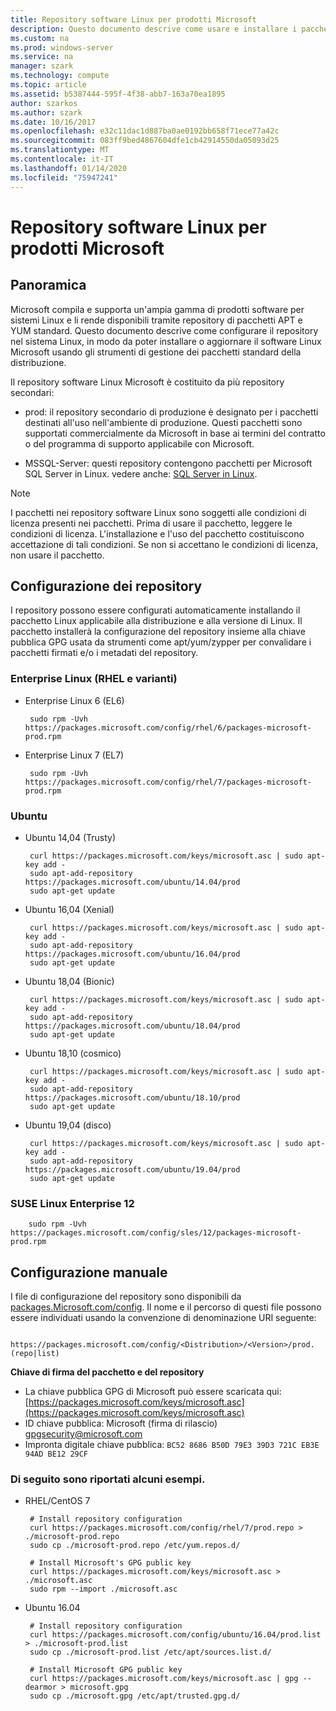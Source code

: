 ```yaml
---
title: Repository software Linux per prodotti Microsoft
description: Questo documento descrive come usare e installare i pacchetti software Linux per i prodotti Microsoft.
ms.custom: na
ms.prod: windows-server
ms.service: na
manager: szark
ms.technology: compute
ms.topic: article
ms.assetid: b5387444-595f-4f38-abb7-163a70ea1895
author: szarkos
ms.author: szark
ms.date: 10/16/2017
ms.openlocfilehash: e32c11dac1d887ba0ae0192bb658f71ece77a42c
ms.sourcegitcommit: 083ff9bed4867604dfe1cb42914550da05093d25
ms.translationtype: MT
ms.contentlocale: it-IT
ms.lasthandoff: 01/14/2020
ms.locfileid: "75947241"
---
```

# <a name="linux-software-repository-for-microsoft-products"></a>Repository software Linux per prodotti Microsoft

## <a name="overview"></a>Panoramica
Microsoft compila e supporta un'ampia gamma di prodotti software per sistemi Linux e li rende disponibili tramite repository di pacchetti APT e YUM standard. Questo documento descrive come configurare il repository nel sistema Linux, in modo da poter installare o aggiornare il software Linux Microsoft usando gli strumenti di gestione dei pacchetti standard della distribuzione.

Il repository software Linux Microsoft è costituito da più repository secondari:

 - prod: il repository secondario di produzione è designato per i pacchetti destinati all'uso nell'ambiente di produzione. Questi pacchetti sono supportati commercialmente da Microsoft in base ai termini del contratto o del programma di supporto applicabile con Microsoft.

 - MSSQL-Server: questi repository contengono pacchetti per Microsoft SQL Server in Linux. vedere anche: [SQL Server in Linux](https://www.microsoft.com/sql-server/sql-server-vnext-including-Linux).

> [!Note]
> I pacchetti nei repository software Linux sono soggetti alle condizioni di licenza presenti nei pacchetti. Prima di usare il pacchetto, leggere le condizioni di licenza. L'installazione e l'uso del pacchetto costituiscono accettazione di tali condizioni. Se non si accettano le condizioni di licenza, non usare il pacchetto.


## <a name="configuring-the-repositories"></a>Configurazione dei repository
I repository possono essere configurati automaticamente installando il pacchetto Linux applicabile alla distribuzione e alla versione di Linux. Il pacchetto installerà la configurazione del repository insieme alla chiave pubblica GPG usata da strumenti come apt/yum/zypper per convalidare i pacchetti firmati e/o i metadati del repository.

### <a name="enterprise-linux-rhel-and-variants"></a>Enterprise Linux (RHEL e varianti)

 - Enterprise Linux 6 (EL6)

        sudo rpm -Uvh https://packages.microsoft.com/config/rhel/6/packages-microsoft-prod.rpm

 - Enterprise Linux 7 (EL7)

        sudo rpm -Uvh https://packages.microsoft.com/config/rhel/7/packages-microsoft-prod.rpm


### <a name="ubuntu"></a>Ubuntu

 - Ubuntu 14,04 (Trusty)

        curl https://packages.microsoft.com/keys/microsoft.asc | sudo apt-key add -
        sudo apt-add-repository https://packages.microsoft.com/ubuntu/14.04/prod
        sudo apt-get update

 - Ubuntu 16,04 (Xenial)

        curl https://packages.microsoft.com/keys/microsoft.asc | sudo apt-key add -
        sudo apt-add-repository https://packages.microsoft.com/ubuntu/16.04/prod
        sudo apt-get update

 - Ubuntu 18,04 (Bionic)

        curl https://packages.microsoft.com/keys/microsoft.asc | sudo apt-key add -
        sudo apt-add-repository https://packages.microsoft.com/ubuntu/18.04/prod
        sudo apt-get update

 - Ubuntu 18,10 (cosmico)

        curl https://packages.microsoft.com/keys/microsoft.asc | sudo apt-key add -
        sudo apt-add-repository https://packages.microsoft.com/ubuntu/18.10/prod
        sudo apt-get update

 - Ubuntu 19,04 (disco)

        curl https://packages.microsoft.com/keys/microsoft.asc | sudo apt-key add -
        sudo apt-add-repository https://packages.microsoft.com/ubuntu/19.04/prod
        sudo apt-get update

### <a name="suse-linux-enterprise-12"></a>SUSE Linux Enterprise 12

        sudo rpm -Uvh https://packages.microsoft.com/config/sles/12/packages-microsoft-prod.rpm


## <a name="manual-configuration"></a>Configurazione manuale
I file di configurazione del repository sono disponibili da [packages.Microsoft.com/config](https://packages.microsoft.com/config/). Il nome e il percorso di questi file possono essere individuati usando la convenzione di denominazione URI seguente:

        https://packages.microsoft.com/config/<Distribution>/<Version>/prod.(repo|list)

**Chiave di firma del pacchetto e del repository**

 - La chiave pubblica GPG di Microsoft può essere scaricata qui: [https://packages.microsoft.com/keys/microsoft.asc](https://packages.microsoft.com/keys/microsoft.asc)
 - ID chiave pubblica: Microsoft (firma di rilascio) <gpgsecurity@microsoft.com>
 - Impronta digitale chiave pubblica: `BC52 8686 B50D 79E3 39D3 721C EB3E 94AD BE12 29CF`

### <a name="examples"></a>Di seguito sono riportati alcuni esempi.

 - RHEL/CentOS 7

        # Install repository configuration
        curl https://packages.microsoft.com/config/rhel/7/prod.repo > ./microsoft-prod.repo
        sudo cp ./microsoft-prod.repo /etc/yum.repos.d/

        # Install Microsoft's GPG public key
        curl https://packages.microsoft.com/keys/microsoft.asc > ./microsoft.asc
        sudo rpm --import ./microsoft.asc

 - Ubuntu 16.04

        # Install repository configuration
        curl https://packages.microsoft.com/config/ubuntu/16.04/prod.list > ./microsoft-prod.list
        sudo cp ./microsoft-prod.list /etc/apt/sources.list.d/

        # Install Microsoft GPG public key
        curl https://packages.microsoft.com/keys/microsoft.asc | gpg --dearmor > microsoft.gpg
        sudo cp ./microsoft.gpg /etc/apt/trusted.gpg.d/



